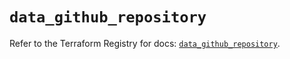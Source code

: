 # `data_github_repository`

Refer to the Terraform Registry for docs: [`data_github_repository`](https://registry.terraform.io/providers/integrations/github/6.7.1/docs/data-sources/repository).
